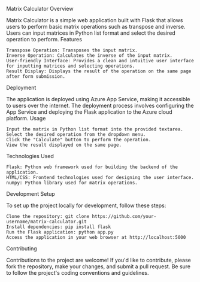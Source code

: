 Matrix Calculator
Overview

Matrix Calculator is a simple web application built with Flask that allows users to perform basic matrix operations such as transpose and inverse. Users can input matrices in Python list format and select the desired operation to perform.
Features

    Transpose Operation: Transposes the input matrix.
    Inverse Operation: Calculates the inverse of the input matrix.
    User-friendly Interface: Provides a clean and intuitive user interface for inputting matrices and selecting operations.
    Result Display: Displays the result of the operation on the same page after form submission.

Deployment

The application is deployed using Azure App Service, making it accessible to users over the internet. The deployment process involves configuring the App Service and deploying the Flask application to the Azure cloud platform.
Usage

    Input the matrix in Python list format into the provided textarea.
    Select the desired operation from the dropdown menu.
    Click the "Calculate" button to perform the operation.
    View the result displayed on the same page.

Technologies Used

    Flask: Python web framework used for building the backend of the application.
    HTML/CSS: Frontend technologies used for designing the user interface.
    numpy: Python library used for matrix operations.

Development Setup

To set up the project locally for development, follow these steps:

    Clone the repository: git clone https://github.com/your-username/matrix-calculator.git
    Install dependencies: pip install flask
    Run the Flask application: python app.py
    Access the application in your web browser at http://localhost:5000

Contributing

Contributions to the project are welcome! If you'd like to contribute, please fork the repository, make your changes, and submit a pull request. Be sure to follow the project's coding conventions and guidelines.
